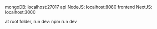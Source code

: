 mongoDB: localhost:27017
api NodeJS: localhost:8080
frontend NextJS: localhost:3000

at root folder, run dev: npm run dev
